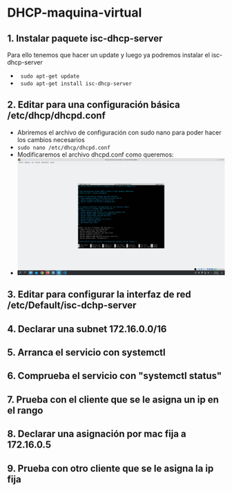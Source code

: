 # DHCP-maquina-virtual

## 1. Instalar paquete isc-dhcp-server
Para ello tenemos que hacer un update y luego ya podremos instalar el isc-dhcp-server
- ``` sudo apt-get update```
- ``` sudo apt-get install isc-dhcp-server```

## 2. Editar para una configuración básica /etc/dhcp/dhcpd.conf
- Abriremos el archivo de configuración con sudo nano para poder hacer los cambios necesarios
- ```sudo nano /etc/dhcp/dhcpd.conf```
- Modificaremos el archivo dhcpd.conf como queremos:
- ![Imagen del archivo](imagenes/dhcpd.conf.png)

## 3. Editar para configurar la interfaz de red /etc/Default/isc-dchp-server
## 4. Declarar una subnet 172.16.0.0/16
## 5. Arranca el servicio con systemctl
## 6. Comprueba el servicio con "systemctl status"
## 7. Prueba con el cliente que se le asigna un ip en el rango 
## 8. Declarar una asignación por mac fija a 172.16.0.5
## 9. Prueba con otro cliente que se le asigna la ip fija
